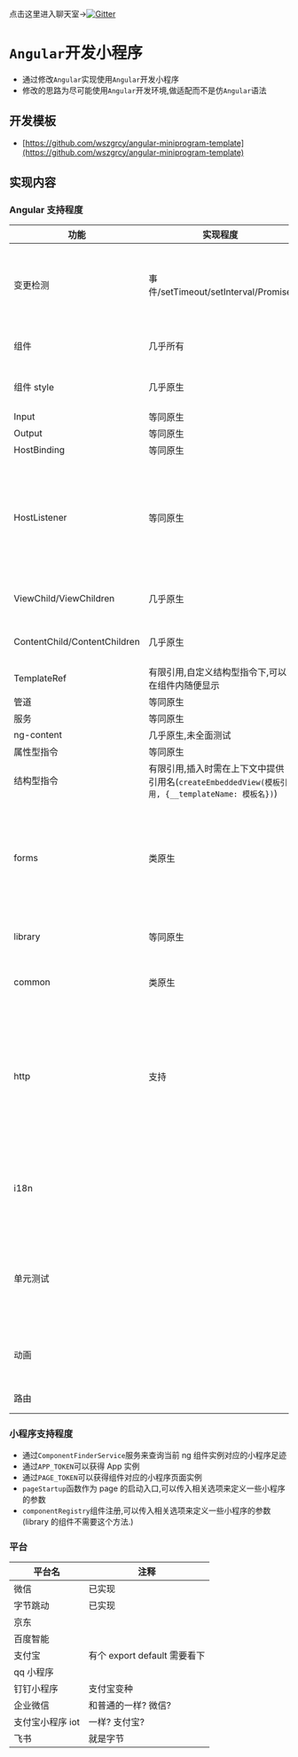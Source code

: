 点击这里进入聊天室->[![Gitter](https://badges.gitter.im/angular-miniprogram/community.svg)](https://gitter.im/angular-miniprogram/community?utm_source=badge&utm_medium=badge&utm_campaign=pr-badge)

# `Angular`开发小程序

- 通过修改`Angular`实现使用`Angular`开发小程序
- 修改的思路为尽可能使用`Angular`开发环境,做适配而不是仿`Angular`语法

## 开发模板

- [https://github.com/wszgrcy/angular-miniprogram-template](https://github.com/wszgrcy/angular-miniprogram-template)

## 实现内容

### Angular 支持程度

| 功能                         | 实现程度                                                                                        | 未实现内容                                                                                                                                    | 备注                                                                                                                                                                           |
| ---------------------------- | ----------------------------------------------------------------------------------------------- | --------------------------------------------------------------------------------------------------------------------------------------------- | ------------------------------------------------------------------------------------------------------------------------------------------------------------------------------ |
| 变更检测                     | 事件/setTimeout/setInterval/Promise                                                             |                                                                                                                                               | web 上可能产生变更的方法已经都 hook 了,如果还有小程序平台可能产生变更检测的操作,可以再添加                                                                                     |
| 组件                         | 几乎所有                                                                                        | 小程序的原生组件需要设置`schemas:[NO_ERRORS_SCHEMA]`                                                                                          |
| 组件 style                   | 几乎原生                                                                                        | styles 内联属性不可使用,                                                                                                                      | 未测试全局样式与组件样式等共同作用的影响                                                                                                                                       |
| Input                        | 等同原生                                                                                        |                                                                                                                                               |
| Output                       | 等同原生                                                                                        |
| HostBinding                  | 等同原生                                                                                        |
| HostListener                 | 等同原生                                                                                        | bind:xxx 无法使用原因为 ng 将此解构解析为`目标(window/document等):方法`,所以如果设置为`xxx`则编译时为`bind:xxx`,可以使用 bindxxx 这种方式代替 |
| ViewChild/ViewChildren       | 几乎原生                                                                                        | 查询的节点为代理节点,不可当做引用插入                                                                                                         |
| ContentChild/ContentChildren | 几乎原生                                                                                        | 查询的节点为代理节点,不可当做引用插入                                                                                                         |
| TemplateRef                  | 有限引用,自定义结构型指令下,可以在组件内随便显示                                                | 全局引用                                                                                                                                      |
| 管道                         | 等同原生                                                                                        |
| 服务                         | 等同原生                                                                                        |
| ng-content                   | 几乎原生,未全面测试                                                                             |
| 属性型指令                   | 等同原生                                                                                        |
| 结构型指令                   | 有限引用,插入时需在上下文中提供引用名(`createEmbeddedView(模板引用, {__templateName: 模板名})`) | 全局上下文中引用                                                                                                                              |
| forms                        | 类原生                                                                                          |                                                                                                                                               | 重写部分源码,实现小程序的一些双向绑定,移除不能使用的双向绑定指令,使用`angular-miniprogram/forms`与`@angular/forms`完全一致,未来也将适配                                        |
| library                      | 等同原生                                                                                        |                                                                                                                                               | 编译的组件库可以在 web 上使用,反之不行                                                                                                                                         |
| common                       | 类原生                                                                                          |                                                                                                                                               | 同 forms,`angular-miniprogram/common`代替`@angular/common`                                                                                                                     |
| http                         | 支持                                                                                            |                                                                                                                                               | 感谢`@HyperLife1119`提供,未测试,使用`angular-miniprogram`引用`WxHttpBackend,{provide: HttpBackend, useExisting: WxHttpBackend}`.可以先自行添加或等未来加入到默认的 module 集成 |
| i18n                         |                                                                                                 | 不支持                                                                                                                                        | 众所周知,国内使用 i18n 的并不多,使用 ng 内置的 i18n 功能就更少了,目前内置的 i18n 并不支持,但是可以用第三方支持                                                                 |
| 单元测试                     |                                                                                                 | 不支持                                                                                                                                        | 同理,目前来说单元测试比 i18n 重要些,但是由于平台的不开放性,所以如果支持需要自己模拟一个环境,但是这个也不影响开发                                                               |
| 动画                         |                                                                                                 | 不支持                                                                                                                                        | 这部分没有仔细研究,但是也有 css 可以稍微代替下,优先级也不高                                                                                                                    |
| 路由                         |                                                                                                 | 不支持                                                                                                                                        | 没有多级路由,实现起来比较鸡肋                                                                                                                                                  |

### 小程序支持程度

- 通过`ComponentFinderService`服务来查询当前 ng 组件实例对应的小程序足迹
- 通过`APP_TOKEN`可以获得 App 实例
- 通过`PAGE_TOKEN`可以获得组件对应的小程序页面实例
- `pageStartup`函数作为 page 的启动入口,可以传入相关选项来定义一些小程序的参数
- `componentRegistry`组件注册,可以传入相关选项来定义一些小程序的参数(library 的组件不需要这个方法.)

### 平台

| 平台名           | 注释                         |
| ---------------- | ---------------------------- |
| 微信             | 已实现                       |
| 字节跳动         | 已实现                       |
| 京东             |
| 百度智能         |
| 支付宝           | 有个 export default 需要看下 |
| qq 小程序        |
| 钉钉小程序       | 支付宝变种                   |
| 企业微信         | 和普通的一样? 微信?          |
| 支付宝小程序 iot | 一样? 支付宝?                |
| 飞书             | 就是字节                     |
